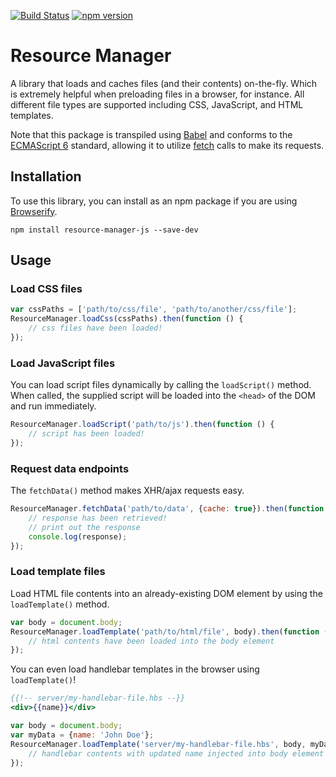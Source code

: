 [![Build Status](https://travis-ci.org/mkay581/resource-manager.svg?branch=master)](https://travis-ci.org/mkay581/resource-manager-js)
[![npm version](https://badge.fury.io/js/resource-manager.svg)](https://badge.fury.io/js/resource-manager-js)

# Resource Manager

A library that loads and caches files (and their contents) on-the-fly. Which is extremely helpful when preloading files
in a browser, for instance. All different file types are supported including CSS, JavaScript, and HTML templates.

Note that this package is transpiled using [Babel](https://github.com/babel/babel) and conforms to the [ECMAScript 6](http://es6-features.org/)
standard, allowing it to utilize [fetch](https://fetch.spec.whatwg.org/) calls to make its requests.

## Installation
 
To use this library, you can install as an npm package if you are using [Browserify](http://browserify.org/).

```
npm install resource-manager-js --save-dev
```


## Usage

### Load CSS files

```javascript
var cssPaths = ['path/to/css/file', 'path/to/another/css/file'];
ResourceManager.loadCss(cssPaths).then(function () {
    // css files have been loaded!
});
```

### Load JavaScript files

You can load script files dynamically by calling the `loadScript()` method. When called, the supplied script
will be loaded into the `<head>` of the DOM and run immediately.

```javascript
ResourceManager.loadScript('path/to/js').then(function () {
    // script has been loaded!
});
```

### Request data endpoints

The `fetchData()` method makes XHR/ajax requests easy.

```javascript
ResourceManager.fetchData('path/to/data', {cache: true}).then(function (response) {
    // response has been retrieved!
    // print out the response
    console.log(response);
});
```


### Load template files

Load HTML file contents into an already-existing DOM element by using the `loadTemplate()` method.


```javascript
var body = document.body;
ResourceManager.loadTemplate('path/to/html/file', body).then(function () {
    // html contents have been loaded into the body element
});
```

You can even load handlebar templates in the browser using `loadTemplate()`!

```hbs
{{!-- server/my-handlebar-file.hbs --}}
<div>{{name}}</div>
```

```javascript
var body = document.body;
var myData = {name: 'John Doe'};
ResourceManager.loadTemplate('server/my-handlebar-file.hbs', body, myData).then(function () {
    // handlebar contents with updated name injected into body element
});
```
